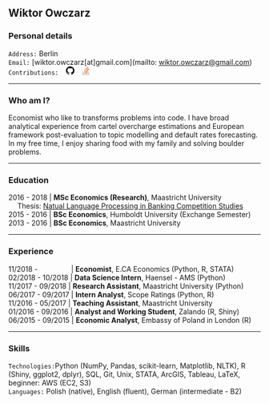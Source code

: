 ## Wiktor Owczarz

### Personal details

`Address:` Berlin  
`Email:` [wiktor.owczarz[at]gmail.com](mailto: wiktor.owczarz@gmail.com)  
`Contributions:` &ensp; [<img src="./images/GitHub-Mark-32px.png" height="17">](https://github.com/ln-P) &ensp; [<img src="./images/so-image.png" height="17">](https://stackoverflow.com/users/5856119/an-economist?tab=profile)  


___

### Who am I?

Economist who like to transforms problems into code. I have broad analytical experience from cartel overcharge estimations and European framework post-evaluation to topic modelling and default rates forecasting. In my free time, I enjoy sharing food with my family and solving boulder problems.

___

### Education  

2016 - 2018 | **MSc Economics (Research)**, Maastricht University  
 &emsp;  Thesis: [Natual Language Processing in Banking Competition Studies](https://github.com/ln-P/MasterThesis)  
2015 - 2016 | **BSc Economics**, Humboldt University (Exchange Semester)  
2013 - 2016 | **BSc Economics**, Maastricht University  

___

### Experience 

11/2018 - &nbsp;&nbsp;&nbsp;&nbsp;&nbsp;&nbsp;&nbsp;&nbsp;&nbsp;&nbsp;&nbsp;&nbsp;&nbsp;&nbsp;&nbsp;  | **Economist**, E.CA Economics (Python, R, STATA)  
02/2018 - 10/2018 | **Data Science Intern**, Haensel - AMS (Python)  
11/2017 - 09/2018 | **Research Assistant**, Maastricht University (Python)  
06/2017 - 09/2017 | **Intern Analyst**, Scope Ratings (Python, R)  
11/2016 - 05/2017 | **Teaching Assistant**, Maastricht University  
01/2016 - 09/2016 | **Analyst and Working Student**, Zalando (R, Shiny)  
06/2015 - 09/2015 | **Economic Analyst**, Embassy of Poland in London (R)  

___

### Skills
`Technologies:`Python (NumPy, Pandas, scikit-learn, Matplotlib, NLTK), R (Shiny, ggplot2,
dplyr), SQL, Git, Unix, STATA, ArcGIS, Tableau, LaTeX, beginner: AWS (EC2, S3)  
`Languages:` Polish (native), English (fluent), German (intermediate - B2)  



